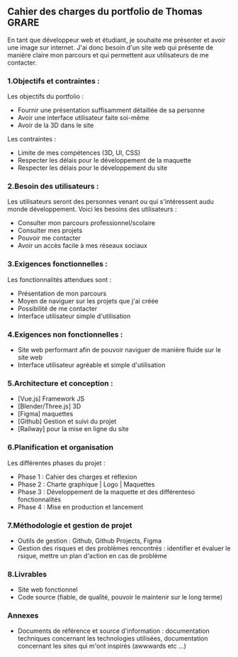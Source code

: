 ## Cahier des charges du portfolio de Thomas GRARE

En tant que développeur web et étudiant, je souhaite me présenter et avoir une image sur internet. J'ai donc besoin d'un site web qui présente de manière claire mon parcours et qui permettent aux utilisateurs de me contacter. 

### 1.Objectifs et contraintes :

Les objectifs du portfolio :

- Fournir une présentation suffisamment détaillée de sa personne
- Avoir une interface utilisateur faite soi-même
- Avoir de la 3D dans le site

Les contraintes :

- Limite de mes compétences (3D, UI, CSS)
- Respecter les délais pour le développement de la maquette
- Respecter les délais pour le développement du site

### 2.Besoin des utilisateurs :

Les utilisateurs seront des personnes venant ou qui s'intéressent audu monde développement.
Voici les besoins des utilisateurs :

- Consulter mon parcours professionnel/scolaire 
- Consulter mes projets 
- Pouvoir me contacter 
- Avoir un accès facile à mes réseaux sociaux

### 3.Exigences fonctionnelles : 

Les fonctionnalités attendues sont :

- Présentation de mon parcours 
- Moyen de naviguer sur les projets que j'ai créée 
- Possibilité de me contacter 
- Interface utilisateur simple d'utilisation 

### 4.Exigences non fonctionnelles :

- Site web performant afin de pouvoir naviguer de manière fluide sur le site web 
- Interface utilisateur agréable et simple d'utilisation

### 5.Architecture et conception :

- [Vue.js] Framework JS
- [Blender/Three.js] 3D 
- [Figma] maquettes
- [Github] Gestion et suivi du projet
- [Railway] pour la mise en ligne du site

### 6.Planification et organisation 

Les différentes phases du projet : 

- Phase 1 : Cahier des charges et réflexion
- Phase 2 : Charte graphique | Logo | Maquettes
- Phase 3 : Développement de la maquette et des différenteso fonctionnalités
- Phase 4 : Mise en production et lancement

### 7.Méthodologie et gestion de projet 

- Outils de gestion : Github, Github Projects, Figma
- Gestion des risques et des problèmes rencontrés : identifier et évaluer le rsique, mettre un plan d'action en cas de problème

### 8.Livrables 

- Site web fonctionnel
- Code source (fiable, de qualité, pouvoir le maintenir sur le long terme)

### Annexes 

- Documents de référence et source d'information : documentation techniques concernant les technologies utilisées, documentation concernant les sites qui m'ont inspirés (awwwards etc ...) 


 
